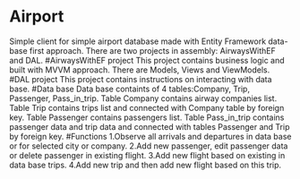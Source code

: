 # Airport
Simple client for simple airport database made with Entity Framework data-base first approach.
There are two projects in assembly: AirwaysWithEF and DAL.
#AirwaysWithEF project
This project contains business logic and built with MVVM approach.
There are Models, Views and ViewModels.
#DAL project
This project contains instructions on interacting with data base.
#Data base
Data base containts of 4 tables:Company, Trip, Passenger, Pass_in_trip.
Table Company contains airway companies list. 
Table Trip contains trips list and connected with Company table by foreign key.
Table Passenger contains passengers list.
Table Pass_in_trip contains passenger data and trip data and connected with tables Passenger and Trip by foreign key.
#Functions
1.Observe all arrivals and departures in data base or for selected city or company. 
2.Add new passenger, edit passenger data or delete passenger in existing flight.
3.Add new flight based on existing in data base trips.
4.Add new trip and then add new flight based on this trip.
